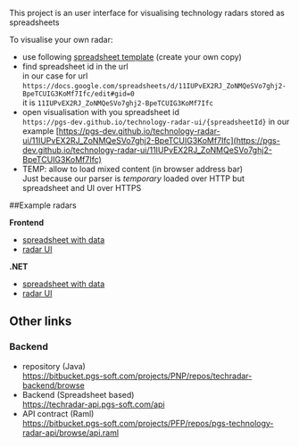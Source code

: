 This project is an user interface for visualising technology radars stored as spreadsheets

To visualise your own radar:  
- use following [spreadsheet template](https://docs.google.com/spreadsheets/d/11IUPvEX2RJ_ZoNMQeSVo7ghj2-BpeTCUIG3KoMf7Ifc/edit#gid=0) (create your own copy)
- find spreadsheet id in the url  
in our case for url `https://docs.google.com/spreadsheets/d/11IUPvEX2RJ_ZoNMQeSVo7ghj2-BpeTCUIG3KoMf7Ifc/edit#gid=0`  
it is `11IUPvEX2RJ_ZoNMQeSVo7ghj2-BpeTCUIG3KoMf7Ifc`
- open visualisation with you spreadsheet id  
  `https://pgs-dev.github.io/technology-radar-ui/{spreadsheetId}`
  in our example [https://pgs-dev.github.io/technology-radar-ui/11IUPvEX2RJ_ZoNMQeSVo7ghj2-BpeTCUIG3KoMf7Ifc](https://pgs-dev.github.io/technology-radar-ui/11IUPvEX2RJ_ZoNMQeSVo7ghj2-BpeTCUIG3KoMf7Ifc)
- TEMP: allow to load mixed content (in browser address bar)  
  Just because our parser is *temporary* loaded over HTTP but spreadsheet and UI over HTTPS

##Example radars  

**Frontend**  
- [spreadsheet with data](https://docs.google.com/spreadsheets/d/11IUPvEX2RJ_ZoNMQeSVo7ghj2-BpeTCUIG3KoMf7Ifc/edit#gid=0)
- [radar UI](https://pgs-dev.github.io/technology-radar-ui/11IUPvEX2RJ_ZoNMQeSVo7ghj2-BpeTCUIG3KoMf7Ifc)

**.NET**  
- [spreadsheet with data](https://docs.google.com/spreadsheets/d/18Wg-5N7qOnEr1sbSx2f_Yh90kTYNAxnpW7ZHE_9orQg/edit#gid=0)
- [radar UI](https://pgs-dev.github.io/technology-radar-ui/18Wg-5N7qOnEr1sbSx2f_Yh90kTYNAxnpW7ZHE_9orQg)


## Other links

### Backend
- repository (Java)   
https://bitbucket.pgs-soft.com/projects/PNP/repos/techradar-backend/browse  
- Backend (Spreadsheet based)   
https://techradar-api.pgs-soft.com/api
- API contract (Raml)  
https://bitbucket.pgs-soft.com/projects/PFP/repos/pgs-technology-radar-api/browse/api.raml  